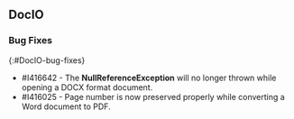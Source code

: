 ## DocIO

### Bug Fixes
{:#DocIO-bug-fixes}

* \#I416642 - The **NullReferenceException** will no longer thrown while opening a DOCX format document.
* \#I416025 - Page number is now preserved properly while converting a Word document to PDF.